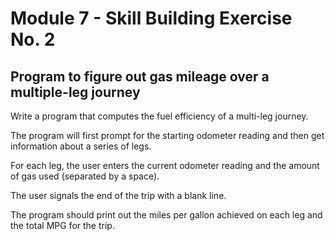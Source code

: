 # Module 7 - Skill Building Exercise No. 2

## Program to figure out gas mileage over a multiple-leg journey

Write a program that computes the fuel efficiency of a multi-leg journey.

The program will first prompt for the starting odometer reading and then get information about a series of legs.

For each leg, the user enters the current odometer reading and the amount of gas used (separated by a space).

The user signals the end of the trip with a blank line.

The program should print out the miles per gallon achieved on each leg and the total MPG for the trip.
